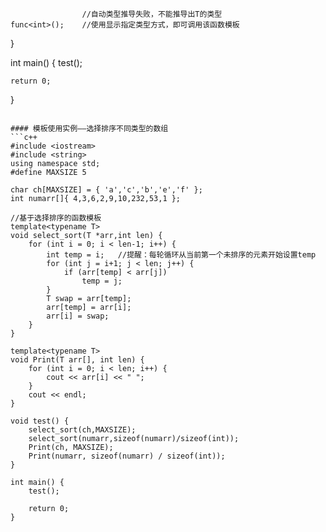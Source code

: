                     //自动类型推导失败，不能推导出T的类型
	func<int>();	//使用显示指定类型方式，即可调用该函数模板
}	

int main() {
	test();

	return 0;
}
```

#### 模板使用实例——选择排序不同类型的数组
```c++
#include <iostream>
#include <string>
using namespace std;
#define MAXSIZE 5

char ch[MAXSIZE] = { 'a','c','b','e','f' };
int numarr[]{ 4,3,6,2,9,10,232,53,1 };

//基于选择排序的函数模板
template<typename T>
void select_sort(T *arr,int len) {
	for (int i = 0; i < len-1; i++) {
		int temp = i;	//提醒：每轮循环从当前第一个未排序的元素开始设置temp
		for (int j = i+1; j < len; j++) {
			if (arr[temp] < arr[j])
				temp = j;
		}
		T swap = arr[temp];
		arr[temp] = arr[i];
		arr[i] = swap;
	}
}

template<typename T>
void Print(T arr[], int len) {
	for (int i = 0; i < len; i++) {
		cout << arr[i] << " ";
	}
	cout << endl;
}

void test() {
	select_sort(ch,MAXSIZE);
	select_sort(numarr,sizeof(numarr)/sizeof(int));
	Print(ch, MAXSIZE);
	Print(numarr, sizeof(numarr) / sizeof(int));
}	

int main() {
	test();

	return 0;
}
```
